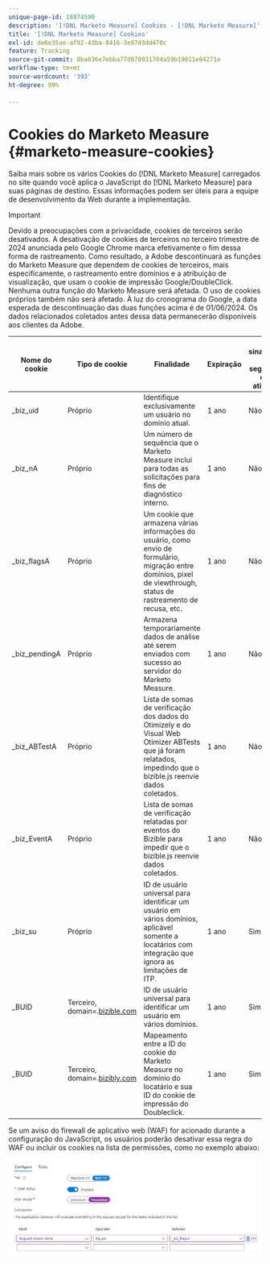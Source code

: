 ```yaml
---
unique-page-id: 18874590
description: '[!DNL Marketo Measure] Cookies - [!DNL Marketo Measure]'
title: '[!DNL Marketo Measure] Cookies'
exl-id: de6e35ae-af92-43ba-8416-3e07d3dd470c
feature: Tracking
source-git-commit: 0ba036e7ebba77d870931704a59b19011e84271e
workflow-type: tm+mt
source-wordcount: '393'
ht-degree: 99%

---
```


# Cookies do Marketo Measure {#marketo-measure-cookies}

Saiba mais sobre os vários Cookies do [!DNL Marketo Measure] carregados no site quando você aplica o JavaScript do [!DNL Marketo Measure] para suas páginas de destino. Essas informações podem ser úteis para a equipe de desenvolvimento da Web durante a implementação.

>[!IMPORTANT]
>
>Devido a preocupações com a privacidade, cookies de terceiros serão desativados. A desativação de cookies de terceiros no terceiro trimestre de 2024 anunciada pelo Google Chrome marca efetivamente o fim dessa forma de rastreamento. Como resultado, a Adobe descontinuará as funções do Marketo Measure que dependem de cookies de terceiros, mais especificamente, o rastreamento entre domínios e a atribuição de visualização, que usam o cookie de impressão Google/DoubleClick. Nenhuma outra função do Marketo Measure será afetada. O uso de cookies próprios também não será afetado. À luz do cronograma do Google, a data esperada de descontinuação das duas funções acima é de 01/06/2024. Os dados relacionados coletados antes dessa data permanecerão disponíveis aos clientes da Adobe.

<table>
<thead>
  <tr>
    <th>Nome do cookie</th>
    <th>Tipo de cookie</th>
    <th>Finalidade</th>
    <th>Expiração</th>
    <th>O sinalizador de segurança está ativado?<br></th>
    <th>O sinalizador somente HTTP está ativado?</th>
    <th>Definidor de cookies</th>
  </tr>
</thead>
<tbody>
  <tr>
    <td>_biz_uid</td>
    <td>Próprio</td>
    <td>Identifique exclusivamente um usuário no domínio atual.</td>
    <td>1 ano</td>
    <td>Não</td>
    <td>Não</td>
    <td>bizible.js</td>
  </tr>
  <tr>
    <td>_biz_nA</td>
    <td>Próprio</td>
    <td>Um número de sequência que o Marketo Measure inclui para todas as solicitações para fins de diagnóstico interno.</td>
    <td>1 ano</td>
    <td>Não</td>
    <td>Não</td>
    <td>bizible.js</td>
  </tr>
  <tr>
    <td>_biz_flagsA</td>
    <td>Próprio</td>
    <td>Um cookie que armazena várias informações do usuário, como envio de formulário, migração entre domínios, pixel de viewthrough, status de rastreamento de recusa, etc.</td>
    <td>1 ano</td>
    <td>Não</td>
    <td>Não</td>
    <td>bizible.js</td>
  </tr>
  <tr>
    <td>_biz_pendingA</td>
    <td>Próprio</td>
    <td>Armazena temporariamente dados de análise até serem enviados com sucesso ao servidor do Marketo Measure.</td>
    <td>1 ano</td>
    <td>Não</td>
    <td>Não</td>
    <td>bizible.js</td>
  </tr>
  <tr>
    <td>_biz_ABTestA</td>
    <td>Próprio</td>
    <td>Lista de somas de verificação dos dados do Otimizely e do Visual Web Otimizer ABTests que já foram relatados, impedindo que o bizible.js reenvie dados coletados.</td>
    <td>1 ano</td>
    <td>Não</td>
    <td>Não</td>
    <td>bizible.js</td>
  </tr>
  <tr>
    <td>_biz_EventA</td>
    <td>Próprio</td>
    <td>Lista de somas de verificação relatadas por eventos do Bizible para impedir que o bizible.js reenvie dados coletados.</td>
    <td>1 ano</td>
    <td>Não</td>
    <td>Não</td>
    <td>bizible.js</td>
  </tr>
  <tr>
    <td>_biz_su</td>
    <td>Próprio</td>
    <td>ID de usuário universal para identificar um usuário em vários domínios, aplicável somente a locatários com integração que ignora as limitações de ITP.</td>
    <td>1 ano</td>
    <td>Sim</td>
    <td>Não</td>
    <td>Edgecast</td>
  </tr>
  <tr>
    <td>_BUID</td>
    <td>Terceiro, domain=.<a href="https://business.adobe.com/products/marketo/bizible.html">bizible.com</a></td>
    <td>ID de usuário universal para identificar um usuário em vários domínios.</td>
    <td>1 ano</td>
    <td>Sim</td>
    <td>Não</td>
    <td>Edgecast</td>
  </tr>
  <tr>
    <td>_BUID</td>
    <td>Terceiro, domain=.<a href="https://bizibly.com/">bizibly.com</a></td>
    <td>Mapeamento entre a ID do cookie do Marketo Measure no domínio do locatário e sua ID do cookie de impressão do Doubleclick.</td>
    <td>1 ano</td>
    <td>Sim</td>
    <td>Não</td>
    <td>Edgecast</td>
  </tr>
</tbody>
</table>

Se um aviso do firewall de aplicativo web (WAF) for acionado durante a configuração do JavaScript, os usuários poderão desativar essa regra do WAF ou incluir os cookies na lista de permissões, como no exemplo abaixo:

![](assets/marketo-measure-cookies-1.png)
